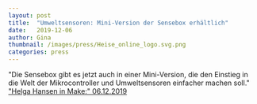 ```yaml
---
layout: post
title:  "Umweltsensoren: Mini-Version der Sensebox erhältlich"
date:   2019-12-06 
author: Gina
thumbnail: /images/press/Heise_online_logo.svg.png
categories: press
---
```

"Die Sensebox gibt es jetzt auch in einer Mini-Version, die den Einstieg in die Welt der Mikrocontroller und Umweltsensoren einfacher machen soll."
<a href="https://www.heise.de/make/meldung/Umweltsensoren-Mini-Version-der-Sensebox-erhaeltlich-4607249.html" target="_blank">"Helga Hansen in Make:" 06.12.2019</a>
